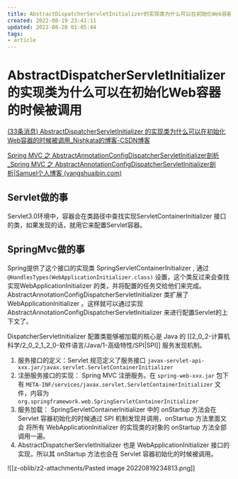 ```yaml
---
title: AbstractDispatcherServletInitializer的实现类为什么可以在初始化Web容器的时候被调用
created: 2022-08-19 23:41:11
updated: 2022-08-20 01:05:44
tags: 
- article
---
```

# AbstractDispatcherServletInitializer的实现类为什么可以在初始化Web容器的时候被调用

[(33条消息) AbstractDispatcherServletInitializer 的实现类为什么可以在初始化Web容器的时候被调用_Nishkata的博客-CSDN博客](https://blog.csdn.net/Nishkata/article/details/125432352)

[Spring MVC 之 AbstractAnnotationConfigDispatcherServletInitializer剖析_Spring MVC 之 AbstractAnnotationConfigDispatcherServletInitializer剖析|Samuel个人博客 (yangshuaibin.com)](https://www.yangshuaibin.com/detail/392696)


## Servlet做的事

Servlet3.0环境中，容器会在类路径中查找实现ServletContainerInitializer 接口的类，如果发现的话，就用它来配置Servlet容器。  


## SpringMvc做的事

Spring提供了这个接口的实现类 SpringServletContainerInitializer , 通过`@HandlesTypes(WebApplicationInitializer.class)` 设置，这个类反过来会查找实现WebApplicationInitializer 的类，并将配置的任务交给他们来完成。  
AbstractAnnotationConfigDispatcherServletInitializer 类扩展了WebApplicationInitializer 。这样就可以通过实现AbstractAnnotationConfigDispatcherServletInitializer 来进行配置Servlet的上下文了。

DispatcherServletInitializer 配置类能够被加载的核心是 Java 的 [[2_0_2-计算机科学/2_0_2_1_2_0-软件语言/Java/1-高级特性/SPI|SPI]] 服务发现机制。

1. 服务接口的定义：Servlet 规范定义了服务接口 `javax-servlet-api-xxx.jar/javax.servlet.ServletContainerInitializer`
2. 注册服务接口的实现： Spring MVC 注册服务。在 `spring-web-xxx.jar` 包下 有 `META-INF/services/javax.servlet.ServletContainerInitializer` 文件，内容为 `org.springframework.web.SpringServletContainerInitializer`
3. 服务加载： SpringServletContainerInitializer 中的 onStartup 方法会在 Servlet 容器初始化的时候通过 SPI 机制发现并调用，onStartup 方法里面又会 将所有 WebApplicationInitializer 的实现类的对象的 onStartup 方法全部调用一遍。
4. AbstractDispatcherServletInitializer 也是 WebApplicationInitializer 接口的实现，所以其 onStartup 方法也会在 Servlet 容器初始化的时候被调用。

![[z-oblib/z2-attachments/Pasted image 20220819234813.png]]